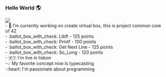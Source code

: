 ### Hello World 🌎
<a href="https://www.linkedin.com/in/diego-moreira-sardinha-de-souza-3031a2a8/">
<img src="https://img.shields.io/badge/LinkedIn-0077B5?style=for-the-badge&logo=linkedin&logoColor=white">
</a>
<br>
- 🔭 I’m currently working on create virtual box, this is project common core of 42
<br>
- :ballot_box_with_check: Libft - 125 points
<br>
- :ballot_box_with_check: Printf - 100 points
<br>
- :ballot_box_with_check: Get Next Line - 125 points
<br>
- :ballot_box_with_check: So_Long - 120 points
<br>
- 🇵🇹 I'm live in lisbon
<br>
-💡 My favorite concept now is typecasting
<br>
-:heart: I'm passionate about programming
